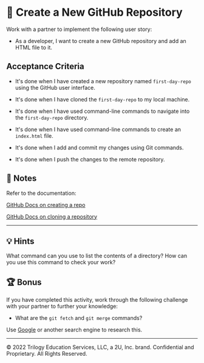 # 📖 Create a New GitHub Repository

Work with a partner to implement the following user story:

- As a developer, I want to create a new GitHub repository and add an HTML file to it.

## Acceptance Criteria

- It's done when I have created a new repository named `first-day-repo` using the GitHub user interface.

- It's done when I have cloned the `first-day-repo` to my local machine.

- It's done when I have used command-line commands to navigate into the `first-day-repo` directory.

- It's done when I have used command-line commands to create an `index.html` file.

- It's done when I add and commit my changes using Git commands.

- It's done when I push the changes to the remote repository.

## 📝 Notes

Refer to the documentation:

[GitHub Docs on creating a repo](https://docs.github.com/en/github/getting-started-with-github/create-a-repo)

[GitHub Docs on cloning a repository](https://docs.github.com/en/github/creating-cloning-and-archiving-repositories/cloning-a-repository)

---

## 💡 Hints

What command can you use to list the contents of a directory? How can you use this command to check your work?

## 🏆 Bonus

If you have completed this activity, work through the following challenge with your partner to further your knowledge:

- What are the `git fetch` and `git merge` commands?

Use [Google](https://www.google.com) or another search engine to research this.

---

© 2022 Trilogy Education Services, LLC, a 2U, Inc. brand. Confidential and Proprietary. All Rights Reserved.
